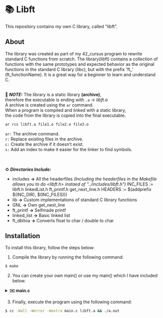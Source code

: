 # 📚 Libft

This repository contains my own C library, called "libft".

## About

The library was created as part of my 42_cursus program to rewrite standard C functions from scratch. The library(libft) contains a collection of functions with the same prototypes and expected behavior as the original functions in the standard C library (libc), but with the prefix 'ft_'  (ft_functionName).
It is a great way for a beginner to learn and understand C. <br><br>

🚩 ***NOTE:***
The library is a static library **(archive)**, <br>
therefore the executable is ending with `.a` -> *libft.a* <br>
A archive is created using the `ar` command. <br>
When a program is compiled and linked with a static library, <br>
the code from the library is copied into the final executable. <br>

```makefile
ar rcs libft.a file1.o file2.o file3.o
```

`ar:`   The archive command. <br>
`r:`    Replace existing files in the archive. <br>
`c:`    Create the archive if it doesn’t exist. <br>
`s:`    Add an index to make it easier for the linker to find symbols. <br><br><br>

♻️ ***Directories Include:***
- includes      **->** All the headerfiles
*(Including the headerfiles in the Makefile allows you to do <libft.h> instaed of "../includes/libft.h")*
INC_FILES 	:= libft.h linkedList.h ft_printf.h get_next_line.h
HEADERS 	:= $(addprefix $(INC_DIR), $(INC_FILES)))
- lib           **->** Custom implementations of standard C library functions
- GNL       	**->** Own get_next_line
- ft_printf		**->** Selfmade printf
- linked_list	**->** Basic linked list
- ft_dbltoa		**->** Converts float to char / double to char

## Installation

To install this library, follow the steps below:

1. Compile the library by running the following command:
```bash
$ make
```
2. You can create your own main() or use my main() which I have included below.

<details>
  <summary><strong> ✉️ main.c</strong></summary>
  <br>

### Main()

This main() test all of the function. <br>
The main() doesn't test all the edge-cases of each function. <br>

```c
#include "includes/libft.h"
#include "includes/get_next_line.h"
#include "includes/ft_printf.h"
#include "includes/linkedList.h"

// 1) make
// 2) cc -Wall -Werror -Wextra main.c libft.a && ./a.out

int main() 
{
	// Test character functions
	printf("\nTest character functions\n");
	printf("toupper('a') : %c\n", ft_toupper('a'));
	printf("tolower('A') : %c\n", ft_tolower('A'));
	printf("isalpha('a') : %d\n", ft_isalpha('a'));
	printf("isdigit('1') : %d\n", ft_isdigit('1'));
	printf("isalnum('a') : %d\n", ft_isalnum('a'));
	printf("isascii(127) : %d\n", ft_isascii(127));
	printf("isprint(' ') : %d\n", ft_isprint(' '));

	// Test memory functions
	printf("\nTest memory functions\n");
	char memset_test[] = "12some";
	ft_memset(memset_test, '$', 2);
	printf("memset : %s\n", memset_test);
	
	char memcpy_src[] = "hething";
	char memcpy_dest[] = "llllo";
	ft_memcpy(memcpy_dest, memcpy_src, 2);
	printf("memcpy : %s\n", memcpy_dest);
	
	char memmove_src[] = "123";
	char memmove_dest[] = "aaaa";
	ft_memmove(memmove_dest, memmove_src, 2);
	printf("memmove : %s\n", memmove_dest);
	
	printf("memchr : %s\n", (char *)ft_memchr("hello", 'e', 4));
	printf("memcmp : %d\n", ft_memcmp("what", "what", 2));

	// Test string functions
	printf("\nTest string functions\n");
	printf("strdup : %s\n", ft_strdup("Hello"));
	printf("strjoin : %s\n", ft_strjoin("Hello", " World"));
	printf("strtrim : %s\n", ft_strtrim("Hello World", "World"));
	
	char strlcpy_dest[10] = "hwllo";
	ft_strlcpy(strlcpy_dest, "world", sizeof(strlcpy_dest));
	printf("strlcpy : %s\n", strlcpy_dest);
	
	char strlcat_dest[20] = "something";
	ft_strlcat(strlcat_dest, "thing", sizeof(strlcat_dest));
	printf("strlcat : %s\n", strlcat_dest);
	
	printf("strchr : %s\n", ft_strchr("Hello", 'e'));
	printf("strrchr : %s\n", ft_strrchr("helnlo", 'l'));
	printf("strnstr : %s\n", ft_strnstr("Hello", "l", 4));
	printf("strncmp : %d\n", ft_strncmp("sOme", "some", 3));
	printf("strlen : %zu\n", ft_strlen("Hello"));

	// Test conversion functions
	printf("\nTest conversion functions\n");
	printf("atoi : %d\n", ft_atoi("  12ab12"));
	printf("itoa : %s\n", ft_itoa(123));
	printf("atoi_base : %d\n", ft_atoi_base("123", 16));

	// Test split and substring functions
	printf("\nTest split and substring functions\n");
	char **split_result = ft_split("JAN,FEB,MAR,APR,MAY,JUN,JUL,AUG,SEP,OCT,NOV,DEC", ',');
	for (int i = 0; split_result[i] != NULL; i++)
	{
		printf("split[%d] : %s\n", i, split_result[i]);
		free(split_result[i]);
	}
	free(split_result);
	printf("substr : %s\n", ft_substr("hello world", 6, 5));

	// Test file descriptor functions
	printf("\nTest file descriptor functions\n");
	ft_putchar_fd('H', 1);
	ft_putstr_fd("ello", 1);
	ft_putnbr_fd(123, 1);
	ft_putendl_fd("World", 1);

	// Test get_next_line
	printf("\nTest get_next_line\n");
	int fd = open("test.txt", O_RDONLY); // Create a test.txt file fot testing
	if (fd != -1)
	{
		char *line = get_next_line(fd);
		if (line)
		{
			printf("get_next_line : %s\n", line);
			free(line);
		}
		close(fd);
	}
	else
		printf("Could not open test.txt\n");

	// Test linked list functions
	printf("\nTest linked list functions\n");
	t_list *list = ft_lstnew("Hello");
	ft_lstadd_front(&list, ft_lstnew("World"));
	ft_lstadd_back(&list, ft_lstnew("42"));

	printf("lstsize : %d\n", ft_lstsize(list));
	printf("lstlast : %s\n", (char *)ft_lstlast(list)->content);

	// Test printf functions
	printf("\nTest printf functions\n");
	ft_printf("Hello %s\n", "World");

	return 0;
}


```

<br>
<br>

</details>

3. Finally, execute the program using the following command:
```bash
$ cc -Wall -Werror -Wextra main.c libft.a && ./a.out
```
